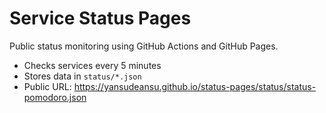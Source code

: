 # Service Status Pages

Public status monitoring using GitHub Actions and GitHub Pages.

- Checks services every 5 minutes
- Stores data in `status/*.json`
- Public URL: https://yansudeansu.github.io/status-pages/status/status-pomodoro.json
